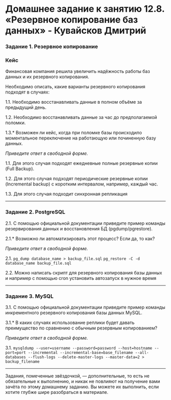 # Домашнее задание к занятию 12.8. «Резервное копирование баз данных» - Кувайсков Дмитрий

### Задание 1. Резервное копирование

### Кейс
Финансовая компания решила увеличить надёжность работы баз данных и их резервного копирования. 

Необходимо описать, какие варианты резервного копирования подходят в случаях: 

1.1. Необходимо восстанавливать данные в полном объёме за предыдущий день.

1.2. Необходимо восстанавливать данные за час до предполагаемой поломки.

1.3.* Возможен ли кейс, когда при поломке базы происходило моментальное переключение на работающую или починенную базу данных.

*Приведите ответ в свободной форме.*

1.1. Для этого случая подходят ежедневные полные резервные копии (Full Backup).

1.2. Для этого случая подходят периодические резервные копии (Incremental backup) с коротким интервалом, например, каждый час.

1.3. Для этого случая подходит синхронная репликация 

---

### Задание 2. PostgreSQL

2.1. С помощью официальной документации приведите пример команды резервирования данных и восстановления БД (pgdump/pgrestore).

2.1.* Возможно ли автоматизировать этот процесс? Если да, то как?

*Приведите ответ в свободной форме.*

2.1. 
`pg_dump database_name > backup_file.sql`
`pg_restore -C -d database_name backup_file.sql`

2.2. Можно написать скрипт для резервного копирования базы данных и например с помощью cron установить автозапуск в нужное время

---

### Задание 3. MySQL

3.1. С помощью официальной документации приведите пример команды инкрементного резервного копирования базы данных MySQL. 

3.1.* В каких случаях использование реплики будет давать преимущество по сравнению с обычным резервным копированием?

*Приведите ответ в свободной форме.*

3.1.
`mysqldump --user=username --password=password --host=hostname --port=port --incremental --incremental-base=base_filename --all-databases --flush-logs --delete-master-logs --master-data=2 > backup_filename`


---

Задания, помеченные звёздочкой, — дополнительные, то есть не обязательные к выполнению, и никак не повлияют на получение вами зачёта по этому домашнему заданию. Вы можете их выполнить, если хотите глубже шире разобраться в материале.
